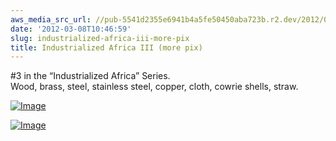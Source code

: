 ```yaml
---
aws_media_src_url: //pub-5541d2355e6941b4a5fe50450aba723b.r2.dev/2012/03/industrializedafrica3g3.jpg
date: '2012-03-08T10:46:59'
slug: industrialized-africa-iii-more-pix
title: Industrialized Africa III (more pix)
---
```


 #3 in the “Industrialized Africa” Series.  
 Wood, brass, steel, stainless steel, copper, cloth, cowrie shells, straw.

 [![Image](//pub-5541d2355e6941b4a5fe50450aba723b.r2.dev/2012/03/industrializedafrica3g3.jpg?w=487)](//pub-5541d2355e6941b4a5fe50450aba723b.r2.dev/2012/03/industrializedafrica3g3.jpg)

 [![Image](//pub-5541d2355e6941b4a5fe50450aba723b.r2.dev/2012/03/industrializedafrica3h2.jpg?w=487)](//pub-5541d2355e6941b4a5fe50450aba723b.r2.dev/2012/03/industrializedafrica3h2.jpg)